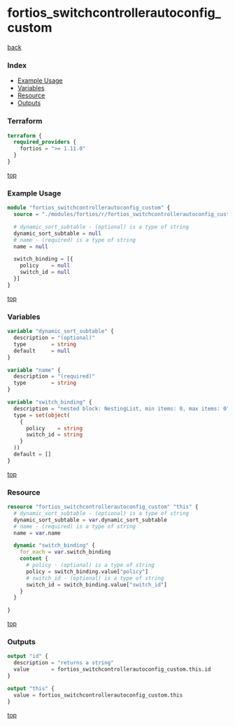 # fortios_switchcontrollerautoconfig_custom

[back](../fortios.md)

### Index

- [Example Usage](#example-usage)
- [Variables](#variables)
- [Resource](#resource)
- [Outputs](#outputs)

### Terraform

```terraform
terraform {
  required_providers {
    fortios = ">= 1.11.0"
  }
}
```

[top](#index)

### Example Usage

```terraform
module "fortios_switchcontrollerautoconfig_custom" {
  source = "./modules/fortios/r/fortios_switchcontrollerautoconfig_custom"

  # dynamic_sort_subtable - (optional) is a type of string
  dynamic_sort_subtable = null
  # name - (required) is a type of string
  name = null

  switch_binding = [{
    policy    = null
    switch_id = null
  }]
}
```

[top](#index)

### Variables

```terraform
variable "dynamic_sort_subtable" {
  description = "(optional)"
  type        = string
  default     = null
}

variable "name" {
  description = "(required)"
  type        = string
}

variable "switch_binding" {
  description = "nested block: NestingList, min items: 0, max items: 0"
  type = set(object(
    {
      policy    = string
      switch_id = string
    }
  ))
  default = []
}
```

[top](#index)

### Resource

```terraform
resource "fortios_switchcontrollerautoconfig_custom" "this" {
  # dynamic_sort_subtable - (optional) is a type of string
  dynamic_sort_subtable = var.dynamic_sort_subtable
  # name - (required) is a type of string
  name = var.name

  dynamic "switch_binding" {
    for_each = var.switch_binding
    content {
      # policy - (optional) is a type of string
      policy = switch_binding.value["policy"]
      # switch_id - (optional) is a type of string
      switch_id = switch_binding.value["switch_id"]
    }
  }

}
```

[top](#index)

### Outputs

```terraform
output "id" {
  description = "returns a string"
  value       = fortios_switchcontrollerautoconfig_custom.this.id
}

output "this" {
  value = fortios_switchcontrollerautoconfig_custom.this
}
```

[top](#index)